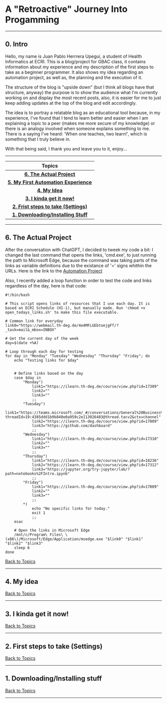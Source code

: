 # A "Retroactive" Journey Into Progamming
---
## 0. Intro

Hello, my name is Juan Pablo Herrrera Upegui, a student of Health Informatics at ECRI. This is a blog/project for GBAC class, it contains information about my experience and my description of the first steps to take as a beginner programmer. It also shows my idea regarding an automation project, as well as, the planning and the execution of it.

The structure of the blog is "upside down" (but I think all blogs have that structure, anyway) the purpose is to show the audience what I'm currently working on and display the most recent posts, also, it is easier for me to just keep adding updates at the top of the blog and edit accordingly.

The idea is to portray a relatable blog as an educational tool because, in my experience, I've found that I tend to learn better and easier when I am explaining a topic to a peer (makes me more secure of my knowledge) or there is an analogy involved when someone explains something to me. There is a saying I've heard: 'When one teaches, two learn!', which is something that I truly believe in.

With that being said, I thank you and leave you to it, enjoy...

---

| **Topics** |
| :---: |
| [**6. The Actual Project**](6-the-actual-project.md) |
| [**5. My First Automation Experience**](5-my-first-automation-experience.md) |
| [**4. My Idea**](4-my-idea.md) |
| [**3. I kinda get it now!**](3-i-kinda-get-it-now.md) |
| [**2. Frist steps to take (Settings)**](2-first-steps-to-take-settings.md) |
| [**1. Downloading/Installing Stuff**](1-downloadinginstalling-stuff.md) |

---

## 6. The Actual Project

After the conversation with ChatGPT, I decided to tweek my code a bit: I changed the last command that opens the links, 'cmd.exe', to just running the path to Microsoft Edge, because the command was taking parts of the links as variable definitions due to the existance of '=' signs whithin the URLs. Here is the link to the [Automation Project](display_open_todays_links.md)

Also, I recently added a loop function in order to test the code and links regardless of the day, here is that code:


	#!/bin/bash

	# This script opens links of resources that I use each day. It is based on ECRI Schedule (HI-1), but manually made. Run 'chmod +x open_todays_links.sh' to make this file executable.

	# Common link for everyday
	link0="https://webmail.th-deg.de/4e4MFLGEbtoejgFf/?_task=mail&_mbox=INBOX"

	# Get the current day of the week
	day=$(date +%A)

	# Loop through each day for testing
	for day in "Monday" "Tuesday" "Wednesday" "Thursday" "Friday"; do
		echo "Testing links for $day"


		# Define links based on the day
		case $day in
			"Monday")
				link1="https://ilearn.th-deg.de/course/view.php?id=17309"
				link2=""
				link3=""
				;;
			"Tuesday")
				link1="https://teams.microsoft.com/_#/conversations/General%20Business%20Administration%20and%20Accounting?threadId=19:4385ddd1b9b840e0a959c2e113026483@thread.tacv2&ctx=channel"
				link2="https://ilearn.th-deg.de/course/view.php?id=17809"
				link3="https://github.com/dashboard"
				;;
			"Wednesday")
				link1="https://ilearn.th-deg.de/course/view.php?id=17310"
				link2=""
				link3=""
				;;
			"Thursday")
				link1="https://ilearn.th-deg.de/course/view.php?id=18236"
				link2="https://ilearn.th-deg.de/course/view.php?id=17312"
				link3="https://jupyter.org/try-jupyter/lab/?path=notebooks%2FIntro.ipynb"
				;;
			"Friday")
				link1="https://ilearn.th-deg.de/course/view.php?id=17809"
				link2=""
				link3=""
				;;
			*)
				echo "No specific links for today."
				exit 1
				;;
		esac

		# Open the links in Microsoft Edge
		/mnt/c/Program\ Files\ \(x86\)/Microsoft/Edge/Application/msedge.exe "$link0" "$link1" "$link2" "$link3"
		sleep 6
	done

[Back to Topics](README.md)

---

## 4. My idea



[Back to Topics](README.md)

---

## 3. I kinda get it now!



[Back to Topics](README.md)

---

## 2. First steps to take (Settings)



[Back to Topics](README.md)

---

## 1. Downloading/Installing stuff



[Back to Topics](README.md)

---

